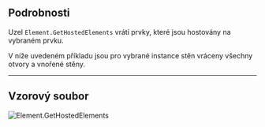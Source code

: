 ## Podrobnosti
Uzel `Element.GetHostedElements` vrátí prvky, které jsou hostovány na vybraném prvku.

V níže uvedeném příkladu jsou pro vybrané instance stěn vráceny všechny otvory a vnořené stěny.
___
## Vzorový soubor

![Element.GetHostedElements](./Revit.Elements.Element.GetHostedElements_img.jpg)
